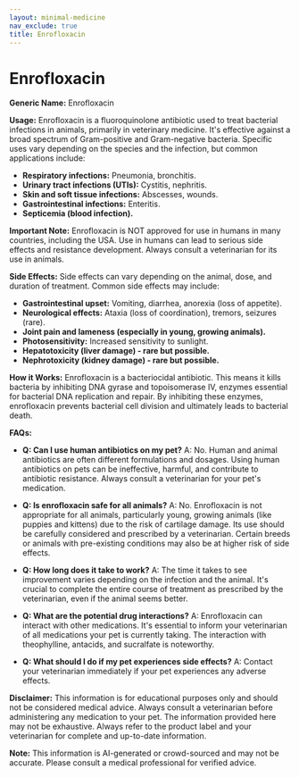 ```yaml
---
layout: minimal-medicine
nav_exclude: true
title: Enrofloxacin
---
```


# Enrofloxacin

**Generic Name:** Enrofloxacin

**Usage:** Enrofloxacin is a fluoroquinolone antibiotic used to treat bacterial infections in animals, primarily in veterinary medicine.  It's effective against a broad spectrum of Gram-positive and Gram-negative bacteria.  Specific uses vary depending on the species and the infection, but common applications include:

* **Respiratory infections:** Pneumonia, bronchitis.
* **Urinary tract infections (UTIs):** Cystitis, nephritis.
* **Skin and soft tissue infections:** Abscesses, wounds.
* **Gastrointestinal infections:** Enteritis.
* **Septicemia (blood infection).**

**Important Note:** Enrofloxacin is NOT approved for use in humans in many countries, including the USA.  Use in humans can lead to serious side effects and resistance development.  Always consult a veterinarian for its use in animals.


**Side Effects:**  Side effects can vary depending on the animal, dose, and duration of treatment.  Common side effects may include:

* **Gastrointestinal upset:** Vomiting, diarrhea, anorexia (loss of appetite).
* **Neurological effects:**  Ataxia (loss of coordination), tremors, seizures (rare).
* **Joint pain and lameness (especially in young, growing animals).**
* **Photosensitivity:** Increased sensitivity to sunlight.
* **Hepatotoxicity (liver damage) - rare but possible.**
* **Nephrotoxicity (kidney damage) - rare but possible.**


**How it Works:** Enrofloxacin is a bacteriocidal antibiotic. This means it kills bacteria by inhibiting DNA gyrase and topoisomerase IV, enzymes essential for bacterial DNA replication and repair. By inhibiting these enzymes, enrofloxacin prevents bacterial cell division and ultimately leads to bacterial death.


**FAQs:**

* **Q: Can I use human antibiotics on my pet?** A: No.  Human and animal antibiotics are often different formulations and dosages.  Using human antibiotics on pets can be ineffective, harmful, and contribute to antibiotic resistance. Always consult a veterinarian for your pet's medication.

* **Q: Is enrofloxacin safe for all animals?** A:  No.  Enrofloxacin is not appropriate for all animals, particularly young, growing animals (like puppies and kittens) due to the risk of cartilage damage.  Its use should be carefully considered and prescribed by a veterinarian.  Certain breeds or animals with pre-existing conditions may also be at higher risk of side effects.

* **Q: How long does it take to work?** A: The time it takes to see improvement varies depending on the infection and the animal.  It's crucial to complete the entire course of treatment as prescribed by the veterinarian, even if the animal seems better.

* **Q: What are the potential drug interactions?** A:  Enrofloxacin can interact with other medications.  It's essential to inform your veterinarian of all medications your pet is currently taking.  The interaction with theophylline, antacids, and sucralfate is noteworthy.

* **Q: What should I do if my pet experiences side effects?** A:  Contact your veterinarian immediately if your pet experiences any adverse effects.


**Disclaimer:** This information is for educational purposes only and should not be considered medical advice.  Always consult a veterinarian before administering any medication to your pet.  The information provided here may not be exhaustive.  Always refer to the product label and your veterinarian for complete and up-to-date information.


**Note:** This information is AI-generated or crowd-sourced and may not be accurate. Please consult a medical professional for verified advice.